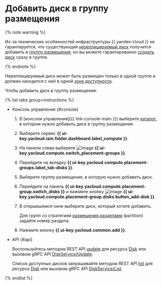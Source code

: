 # Добавить диск в группу размещения


{% note warning %}

Из-за технических особенностей инфраструктуры {{ yandex-cloud }} не гарантируется, что существующий [нереплицируемый диск](../../concepts/disk.md#nr-disks) получится добавить в [группу размещения](../../concepts/disk-placement-group.md), но вы можете гарантированно [создать](../disk-create/nonreplicated.md#nr-disk-in-group) [диск](../../concepts/disk.md) сразу в группе.

{% endnote %}

Нереплицируемый диск может быть размещен только в одной группе и должен находится с ней в одной [зоне доступности](../../../overview/concepts/geo-scope.md).

Чтобы добавить диск в группу размещения:

{% list tabs group=instructions %}

- Консоль управления {#console}

  1. В [консоли управления]({{ link-console-main }}) выберите [каталог](../../../resource-manager/concepts/resources-hierarchy.md#folder), в котором нужно добавить диск в группу размещения.
  1. Выберите сервис **{{ ui-key.yacloud.iam.folder.dashboard.label_compute }}**.
  1. На панели слева выберите ![image](../../../_assets/console-icons/copy-transparent.svg) **{{ ui-key.yacloud.compute.switch_placement-groups }}**.
  1. Перейдите на вкладку **{{ ui-key.yacloud.compute.placement-groups.label_tab-disks }}**.
  1. Выберите группу размещения, в которую нужно добавить диск.
  1. Перейдите на панель **{{ ui-key.yacloud.compute.placement-group.switch_disks }}** и нажмите кнопку ![image](../../../_assets/plus-sign.svg) **{{ ui-key.yacloud.compute.placement-group.disks.button_add-disk }}**.
  1. В открывшемся окне выберите диск, который хотите добавить.

     Для групп со стратегией [размещения разделами](../../concepts/disk-placement-group.md#partition) (partition) задайте номер раздела.
  1. Нажмите кнопку **{{ ui-key.yacloud.common.add }}**.


- API {#api}

  Воспользуйтесь методом REST API [update](../../api-ref/Disk/update.md) для ресурса [Disk](../../api-ref/Disk/index.md) или вызовом gRPC API [DiskService/Update](../../api-ref/grpc/Disk/update.md).

  Список доступных дисков запрашивайте методом REST API [list](../../api-ref/Disk/list.md) для ресурса [Disk](../../api-ref/Disk/index.md) или вызовом gRPC API [DiskService/List](../../api-ref/grpc/Disk/list.md).

{% endlist %}
